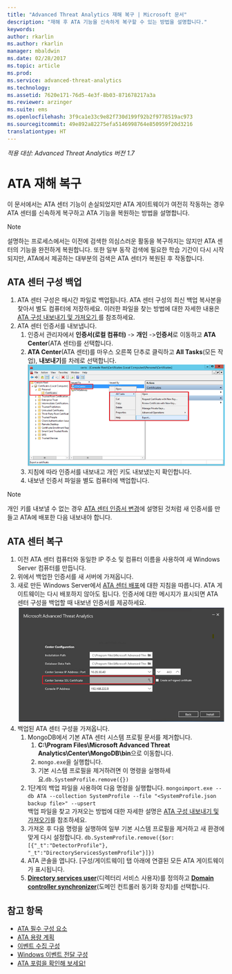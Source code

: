 ```yaml
---
title: "Advanced Threat Analytics 재해 복구 | Microsoft 문서"
description: "재해 후 ATA 기능을 신속하게 복구할 수 있는 방법을 설명합니다."
keywords: 
author: rkarlin
ms.author: rkarlin
manager: mbaldwin
ms.date: 02/28/2017
ms.topic: article
ms.prod: 
ms.service: advanced-threat-analytics
ms.technology: 
ms.assetid: 7620e171-76d5-4e3f-8b03-871678217a3a
ms.reviewer: arzinger
ms.suite: ems
ms.openlocfilehash: 3f9ca1e33c9e82f730d199f92b2f9778519ac973
ms.sourcegitcommit: 49e892a82275efa5146998764e850959f20d3216
translationtype: HT
---
```

*적용 대상: Advanced Threat Analytics 버전 1.7*



# <a name="ata-disaster-recovery"></a>ATA 재해 복구
이 문서에서는 ATA 센터 기능이 손실되었지만 ATA 게이트웨이가 여전히 작동하는 경우 ATA 센터를 신속하게 복구하고 ATA 기능을 복원하는 방법을 설명합니다. 

>[!NOTE]
> 설명하는 프로세스에서는 이전에 검색한 의심스러운 활동을 복구하지는 않지만 ATA 센터의 기능을 완전하게 복원합니다. 또한 일부 동작 검색에 필요한 학습 기간이 다시 시작되지만, ATA에서 제공하는 대부분의 검색은 ATA 센터가 복원된 후 작동합니다. 

## <a name="back-up-your-ata-center-configuration"></a>ATA 센터 구성 백업

1. ATA 센터 구성은 매시간 파일로 백업됩니다. ATA 센터 구성의 최신 백업 복사본을 찾아서 별도 컴퓨터에 저장하세요. 이러한 파일을 찾는 방법에 대한 자세한 내용은 [ATA 구성 내보내기 및 가져오기 ](/advanced-threat-analytics/deploy-use/ata-configuration-file)를 참조하세요. 
2. ATA 센터 인증서를 내보냅니다.
    1. 인증서 관리자에서 **인증서(로컬 컴퓨터)** -> **개인** ->**인증서**로 이동하고 **ATA Center**(ATA 센터)를 선택합니다.
    2. **ATA Center**(ATA 센터)를 마우스 오른쪽 단추로 클릭하고 **All Tasks**(모든 작업), **내보내기**를 차례로 선택합니다. 
     ![ATA 센터 인증서](media/ata-center-cert.png)
    3. 지침에 따라 인증서를 내보내고 개인 키도 내보냈는지 확인합니다.
    4. 내보낸 인증서 파일을 별도 컴퓨터에 백업합니다.

  > [!NOTE] 
  > 개인 키를 내보낼 수 없는 경우 [ATA 센터 인증서 변경](/advanced-threat-analytics/deploy-use/modifying-ata-config-centercert)에 설명된 것처럼 새 인증서를 만들고 ATA에 배포한 다음 내보내야 합니다. 

## <a name="recover-your-ata-center"></a>ATA 센터 복구

1. 이전 ATA 센터 컴퓨터와 동일한 IP 주소 및 컴퓨터 이름을 사용하여 새 Windows Server 컴퓨터를 만듭니다.
4. 위에서 백업한 인증서를 새 서버에 가져옵니다.
5. 새로 만든 Windows Server에서 [ATA 센터 배포](/advanced-threat-analytics/deploy-use/install-ata-step1)에 대한 지침을 따릅니다. ATA 게이트웨이는 다시 배포하지 않아도 됩니다. 인증서에 대한 메시지가 표시되면 ATA 센터 구성을 백업할 때 내보낸 인증서를 제공하세요. 
![ATA 센터 복원](media/ata-center-restore.png)
6. 백업된 ATA 센터 구성을 가져옵니다.
    1. MongoDB에서 기본 ATA 센터 시스템 프로필 문서를 제거합니다. 
        1. **C:\Program Files\Microsoft Advanced Threat Analytics\Center\MongoDB\bin**으로 이동합니다. 
        2. `mongo.exe`을 실행합니다. 
        3. 기본 시스템 프로필을 제거하려면 이 명령을 실행하세요.`db.SystemProfile.remove({})`
    2. 1단계의 백업 파일을 사용하여 다음 명령을 실행합니다. `mongoimport.exe --db ATA --collection SystemProfile --file "<SystemProfile.json backup file>" --upsert`</br>
    백업 파일을 찾고 가져오는 방법에 대한 자세한 설명은 [ATA 구성 내보내기 및 가져오기](/advanced-threat-analytics/deploy-use/ata-configuration-file)를 참조하세요. 
    3. 가져온 후 다음 명령을 실행하여 일부 기본 시스템 프로필을 제거하고 새 환경에 맞게 다시 설정합니다. `db.SystemProfile.remove({$or:[{"_t":"DetectorProfile"}, "_t":"DirectoryServicesSystemProfile"}]}) `
    4. ATA 콘솔을 엽니다. [구성/게이트웨이] 탭 아래에 연결된 모든 ATA 게이트웨이가 표시됩니다. 
    5. [**Directory services user**](/advanced-threat-analytics/deploy-use/install-ata-step2)(디렉터리 서비스 사용자)를 정의하고 [**Domain controller synchronizer**](/advanced-threat-analytics/deploy-use/install-ata-step5)(도메인 컨트롤러 동기화 장치)를 선택합니다. 






## <a name="see-also"></a>참고 항목
- [ATA 필수 구성 요소](/advanced-threat-analytics/plan-design/ata-prerequisites)
- [ATA 용량 계획](/advanced-threat-analytics/plan-design/ata-capacity-planning)
- [이벤트 수집 구성](/advanced-threat-analytics/deploy-use/configure-event-collection)
- [Windows 이벤트 전달 구성](/advanced-threat-analytics/deploy-use/configure-event-collection#configuring-windows-event-forwarding)
- [ATA 포럼을 확인해 보세요!](https://social.technet.microsoft.com/Forums/security/home?forum=mata)
